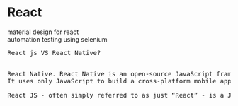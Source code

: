 # React

material design for react<br>
automation testing using selenium<br>


<pre>
React js VS React Native?


React Native. React Native is an open-source JavaScript framework used for developing a mobile application for iOS Android, and Windows. 
It uses only JavaScript to build a cross-platform mobile app. React Native is same as React, but it uses native components instead of using web components as building blocks.

React JS - often simply referred to as just “React” - is a JavaScript library designed for developing the view layer for mobile and web-based applications. 
</pre>

